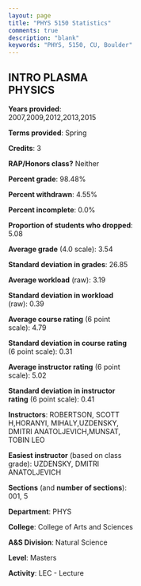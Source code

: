 ```yaml
---
layout: page
title: "PHYS 5150 Statistics"
comments: true
description: "blank"
keywords: "PHYS, 5150, CU, Boulder"
--- 
```

<head>
<script src="https://ajax.googleapis.com/ajax/libs/jquery/2.1.3/jquery.min.js"></script>
<script src="https://dl.dropboxusercontent.com/s/pc42nxpaw1ea4o9/highcharts.js?dl=0"></script>
<!-- <script src="../assets/js/highcharts.js"></script> -->
<style type="text/css">@font-face {
	font-family: "Bebas Neue";
	src: url(https://www.filehosting.org/file/details/544349/BebasNeue%20Regular.otf) format("opentype");
	}
	h1.Bebas { 
		font-family: "Bebas Neue", Verdana, Tahoma;
	}
</style>
</head>
<body>
	<div id="container" style="float: right; width: 45%; height: 88%; margin-left: 2.5%; margin-right: 2.5%;"></div>
	<script language="JavaScript">
		$(document).ready(function() {
		var chart = {type: 'column'};
		var title = {text: 'Grade Distribution'};
		var xAxis = {categories: ['A','B','C','D','F'],crosshair: true};
		var yAxis = {min: 0,title: {text: 'Percentage'}};
		var tooltip = {headerFormat: '<center><b><span style="font-size:20px">{point.key}</span></b></center>',
		               pointFormat: '<td style="padding:0"><b>{point.y:.1f}%</b></td>',
		               footerFormat: '</table>',shared: true,useHTML: true};
		var plotOptions = {column: {pointPadding: 0.0,borderWidth: 0}};  
		var credits = {enabled: false};var series= [{name: 'Percent',data: [67.27,25.45,5.45,0.0,1.82,]}];
		var json = {};
		json.chart = chart;
		json.title = title;
		json.tooltip = tooltip;
		json.xAxis = xAxis;
		json.yAxis = yAxis;  
		json.series = series;
		json.plotOptions = plotOptions;  
		json.credits = credits;
		$('#container').highcharts(json);
	});
	</script>
</body>
			   
## INTRO PLASMA PHYSICS

**Years provided**: 2007,2009,2012,2013,2015

**Terms provided**: Spring

**Credits**: 3

**RAP/Honors class?** Neither

**Percent grade**: 98.48%

**Percent withdrawn**: 4.55%

**Percent incomplete**: 0.0%

**Proportion of students who dropped**: 5.08

**Average grade** (4.0 scale): 3.54

**Standard deviation in grades**: 26.85

**Average workload** (raw): 3.19

**Standard deviation in workload** (raw): 0.39

**Average course rating** (6 point scale): 4.79

**Standard deviation in course rating** (6 point scale): 0.31

**Average instructor rating** (6 point scale): 5.02

**Standard deviation in instructor rating** (6 point scale): 0.41

**Instructors**: ROBERTSON, SCOTT H,HORANYI, MIHALY,UZDENSKY, DMITRI ANATOLJEVICH,MUNSAT, TOBIN LEO

**Easiest instructor** (based on class grade): UZDENSKY, DMITRI ANATOLJEVICH

**Sections** (and **number of sections**): 001, 5

**Department**: PHYS

**College**: College of Arts and Sciences

**A&S Division**: Natural Science

**Level**: Masters

**Activity**: LEC - Lecture